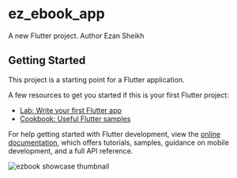 # ez_ebook_app

A new Flutter project. Author Ezan Sheikh

## Getting Started

This project is a starting point for a Flutter application.

A few resources to get you started if this is your first Flutter project:

- [Lab: Write your first Flutter app](https://docs.flutter.dev/get-started/codelab)
- [Cookbook: Useful Flutter samples](https://docs.flutter.dev/cookbook)

For help getting started with Flutter development, view the
[online documentation](https://docs.flutter.dev/), which offers tutorials,
samples, guidance on mobile development, and a full API reference.

![ezbook showcase thumbnail](https://github.com/sheikhezan/ezbook/assets/142378771/a9ceb524-7f98-4436-8795-c8965401c58f)
